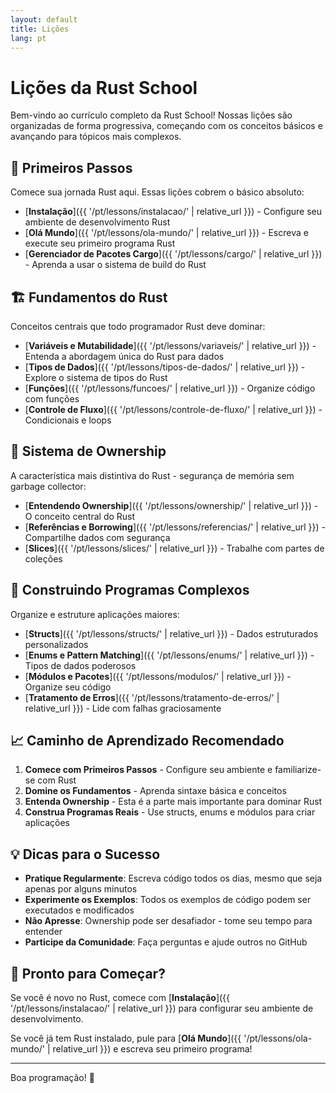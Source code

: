 ```yaml
---
layout: default
title: Lições
lang: pt
---
```


# Lições da Rust School

Bem-vindo ao currículo completo da Rust School! Nossas lições são organizadas de forma progressiva, começando com os conceitos básicos e avançando para tópicos mais complexos.

## 🌱 Primeiros Passos

Comece sua jornada Rust aqui. Essas lições cobrem o básico absoluto:

- [**Instalação**]({{ '/pt/lessons/instalacao/' | relative_url }}) - Configure seu ambiente de desenvolvimento Rust
- [**Olá Mundo**]({{ '/pt/lessons/ola-mundo/' | relative_url }}) - Escreva e execute seu primeiro programa Rust
- [**Gerenciador de Pacotes Cargo**]({{ '/pt/lessons/cargo/' | relative_url }}) - Aprenda a usar o sistema de build do Rust

## 🏗️ Fundamentos do Rust

Conceitos centrais que todo programador Rust deve dominar:

- [**Variáveis e Mutabilidade**]({{ '/pt/lessons/variaveis/' | relative_url }}) - Entenda a abordagem única do Rust para dados
- [**Tipos de Dados**]({{ '/pt/lessons/tipos-de-dados/' | relative_url }}) - Explore o sistema de tipos do Rust
- [**Funções**]({{ '/pt/lessons/funcoes/' | relative_url }}) - Organize código com funções
- [**Controle de Fluxo**]({{ '/pt/lessons/controle-de-fluxo/' | relative_url }}) - Condicionais e loops

## 🎯 Sistema de Ownership

A característica mais distintiva do Rust - segurança de memória sem garbage collector:

- [**Entendendo Ownership**]({{ '/pt/lessons/ownership/' | relative_url }}) - O conceito central do Rust
- [**Referências e Borrowing**]({{ '/pt/lessons/referencias/' | relative_url }}) - Compartilhe dados com segurança
- [**Slices**]({{ '/pt/lessons/slices/' | relative_url }}) - Trabalhe com partes de coleções

## 🔧 Construindo Programas Complexos

Organize e estruture aplicações maiores:

- [**Structs**]({{ '/pt/lessons/structs/' | relative_url }}) - Dados estruturados personalizados
- [**Enums e Pattern Matching**]({{ '/pt/lessons/enums/' | relative_url }}) - Tipos de dados poderosos
- [**Módulos e Pacotes**]({{ '/pt/lessons/modulos/' | relative_url }}) - Organize seu código
- [**Tratamento de Erros**]({{ '/pt/lessons/tratamento-de-erros/' | relative_url }}) - Lide com falhas graciosamente

## 📈 Caminho de Aprendizado Recomendado

1. **Comece com Primeiros Passos** - Configure seu ambiente e familiarize-se com Rust
2. **Domine os Fundamentos** - Aprenda sintaxe básica e conceitos
3. **Entenda Ownership** - Esta é a parte mais importante para dominar Rust
4. **Construa Programas Reais** - Use structs, enums e módulos para criar aplicações

## 💡 Dicas para o Sucesso

- **Pratique Regularmente**: Escreva código todos os dias, mesmo que seja apenas por alguns minutos
- **Experimente os Exemplos**: Todos os exemplos de código podem ser executados e modificados
- **Não Apresse**: Ownership pode ser desafiador - tome seu tempo para entender
- **Participe da Comunidade**: Faça perguntas e ajude outros no GitHub

## 🚀 Pronto para Começar?

Se você é novo no Rust, comece com [**Instalação**]({{ '/pt/lessons/instalacao/' | relative_url }}) para configurar seu ambiente de desenvolvimento.

Se você já tem Rust instalado, pule para [**Olá Mundo**]({{ '/pt/lessons/ola-mundo/' | relative_url }}) e escreva seu primeiro programa!

---

Boa programação! 🦀